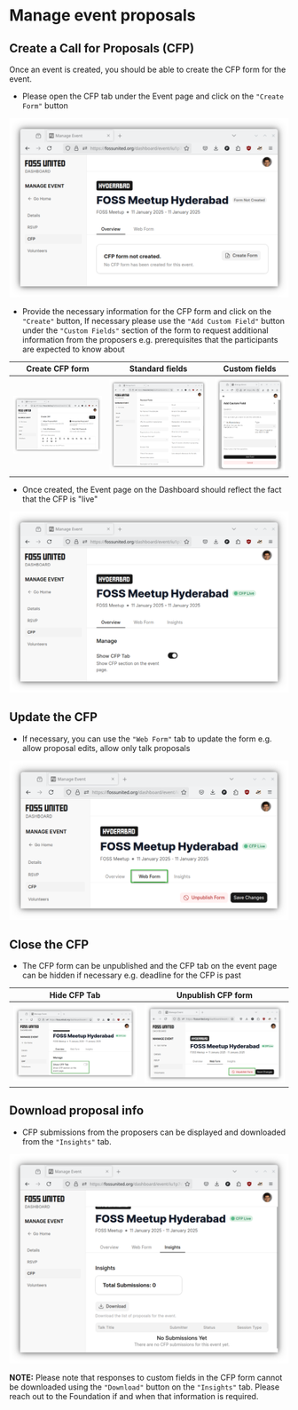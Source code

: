 # Manage event proposals

## Create a Call for Proposals (CFP)

Once an event is created, you should be able to create the CFP form for the
event.

* Please open the CFP tab under the Event page and click on the
  `"Create Form"` button

![cfp page](./assets/create-cfp.png)

* Provide the necessary information for the CFP form and click on the
  `"Create"` button, If necessary please use the `"Add Custom Field"` button 
  under the `"Custom Fields"` section of the form to request additional
  information from the proposers e.g. prerequisites that the participants
  are expected to know about

|Create CFP form|Standard fields|Custom fields|
|---|---|---|
|![create cfp form](./assets/create-cfp-form-1.png)|![standard fields](./assets/create-cfp-form-2.png)|![custom fields](./assets/create-rsvp-form-custom-question.png)|

* Once created, the Event page on the Dashboard should reflect the fact that
  the CFP is "live"

![cfp live](./assets/cfp-live.png)

## Update the CFP

* If necessary, you can use the `"Web Form"` tab to update the form e.g. 
  allow proposal edits, allow only talk proposals

![update rsvp](./assets/update-cfp-form.png)

## Close the CFP

* The CFP form can be unpublished and the CFP tab on the event page can be
  hidden if necessary e.g. deadline for the CFP is past

|Hide CFP Tab|Unpublish CFP form|
|---|---|
|![hide cfp tab](./assets/hide-cfp-tab.png)|![unpublish cfp form](./assets/unpublish-cfp-form.png)|

## Download proposal info

* CFP submissions from the proposers can be displayed and downloaded from the
  `"Insights"` tab.

![CFP Insights](./assets/cfp-insights.png)

**NOTE:** Please note that responses to custom fields in the CFP form cannot
be downloaded using the `"Download"` button on the `"Insights"` tab. Please
reach out to the Foundation if and when that information is required.

